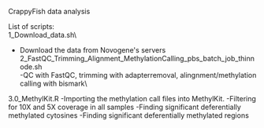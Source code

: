 CrappyFish data analysis<br/>

List of scripts:\
1_Download_data.sh\ 
  - Download the data from Novogene's servers\
2_FastQC_Trimming_Alignment_MethylationCalling_pbs_batch_job_thinnode.sh\
  -QC with FastQC, trimming with adapterremoval, alingnment/methylation calling with bismark\

3.0_MethylKit.R
-Importing the methylation call files into MethylKit.
-Filtering for 10X and 5X coverage in all samples
-Finding significant deferentially methylated cytosines
-Finding significant deferentially methylated regions

